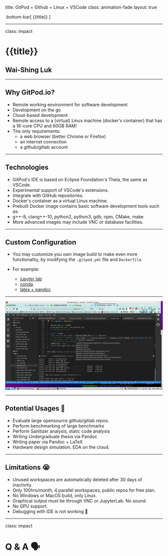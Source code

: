 title: GitPod = Github + Linux + VSCode
class: animation-fade
layout: true

<!-- This slide will serve as the base layout for all your slides -->
.bottom-bar[
  {{title}}
]

---

class: impact

# {{title}}
## Wai-Shing Luk

---

## Why GitPod.io?

- Remote working environment for software development
- Development on the go
- Cloud-based development
- Remote access to a (virtual) Linux machine (docker's container) that has a 16-core CPU and 60GB RAM!
- The only requirements:
    - a web browser (better Chrome or Firefox)
    - an internet connection
    - a github/gitlab account

---

## Technologies

- GitPod's IDE is based on Eclipse Foundation's Theia, the same as VSCode.
- Experimental support of VSCode's extensions.
- Integrate with GitHub repositories.
- Docker's container as a virtual Linux machine.
 - Prebuilt Docker image contains basic software development tools such as:
 - g++-8, clang++-10, python2, python3, gdb, npm, CMake, make
 - More advanced images may include VNC or database facilities.

---

## Custom Configuration

- You may customize you own image build to make even more functionality, by modifying the `.gitpod.yml` file and `Dockerfile`.

- For example:
    - [jupyter lab](https://github.com/jins-tkomoda/dash-and-jupyter-notebook-with-gitpod)
    - [conda](https://github.com/mtvu/miniconda)
    - [latex + pandoc](https://github.com/luk036/ellipsoid-method)

---

![gitpod](gitpod.png)

---

## Potential Usages 🚧

- Evaluate large opensource github/gitlab repos. 
- Perform benchmarking of large benchmarks
- Perform Sanitizer analysis, static code analysis
- Writing Undergraduate thesis via Pandoc
- Writing paper via Pandoc + LaTeX
- Hardware design simulation. EDA on the cloud.

---

## Limitations 😭

- Unused workspaces are automatically deleted after 30 days of inactivity.
- Only 100hrs/month, 4 parallel workspaces, public repos for free plan.
- No Windows or MacOS build, only Linux.
- Graphical output must be through VNC or JupyterLab. No sound.
- No GPU support.
- Debugging with IDE is not working 🤔

---

class: impact

Q & A 🗣️
==========
